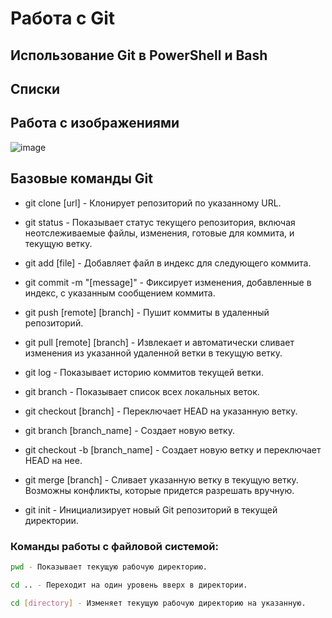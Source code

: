 # Работа с Git

## Использование Git в PowerShell и Bash

## Списки

## Работа с изображениями
![image](git_mem.jpg)

## Базовые команды Git

- git clone [url] - Клонирует репозиторий по указанному URL.

- git status - Показывает статус текущего репозитория, включая неотслеживаемые файлы, изменения, готовые для коммита, и текущую ветку.

- git add [file] - Добавляет файл в индекс для следующего коммита.

- git commit -m "[message]" - Фиксирует изменения, добавленные в индекс, с указанным сообщением коммита.

- git push [remote] [branch] - Пушит коммиты в удаленный репозиторий.

- git pull [remote] [branch] - Извлекает и автоматически сливает изменения из указанной удаленной ветки в текущую ветку.

- git log - Показывает историю коммитов текущей ветки.

- git branch - Показывает список всех локальных веток.

- git checkout [branch] - Переключает HEAD на указанную ветку.

- git branch [branch_name] - Создает новую ветку.

- git checkout -b [branch_name] - Создает новую ветку и переключает HEAD на нее.

- git merge [branch] - Сливает указанную ветку в текущую ветку. Возможны конфликты, которые придется разрешать вручную.

- git init - Инициализирует новый Git репозиторий в текущей директории.


### Команды работы с файловой системой:

```bash
pwd - Показывает текущую рабочую директорию.

cd .. - Переходит на один уровень вверх в директории.

cd [directory] - Изменяет текущую рабочую директорию на указанную.
```
